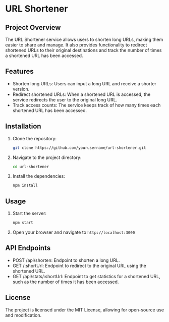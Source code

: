 # URL Shortener

## Project Overview

The URL Shortener service allows users to shorten long URLs, making them easier to share and manage. It also provides functionality to redirect shortened URLs to their original destinations and track the number of times a shortened URL has been accessed.

## Features

- Shorten long URLs: Users can input a long URL and receive a shorter version.
- Redirect shortened URLs: When a shortened URL is accessed, the service redirects the user to the original long URL.
- Track access counts: The service keeps track of how many times each shortened URL has been accessed.

## Installation

1. Clone the repository:
   ```sh
   git clone https://github.com/yourusername/url-shortener.git
   ```
2. Navigate to the project directory:
   ```sh
   cd url-shortener
   ```
3. Install the dependencies:
   ```sh
   npm install
   ```

## Usage

1. Start the server:
   ```sh
   npm start
   ```
2. Open your browser and navigate to `http://localhost:3000`

## API Endpoints

- POST /api/shorten: Endpoint to shorten a long URL.
- GET /:shortUrl: Endpoint to redirect to the original URL using the shortened URL.
- GET /api/stats/:shortUrl: Endpoint to get statistics for a shortened URL, such as the number of times it has been accessed.

## License

The project is licensed under the MIT License, allowing for open-source use and modification.
